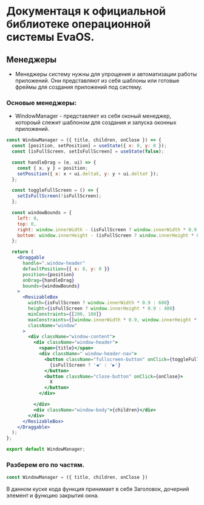 # Документаця к официальной библиотеке операционной системы EvaOS.

## Менеджеры

- Менеджеры систему нужны для упрощения и автоматизации работы приложений. Они представляют из себя шаблоны или готовые фреймы для создания приложений под систему.

### Основые менеджеры:
- WindowManager - представляет из себя оконый менеджер, котороый слежит шаблоном для создания и запуска оконных приложений.

```jsx
const WindowManager = ({ title, children, onClose }) => {
  const [position, setPosition] = useState({ x: 0, y: 0 });
  const [isFullScreen, setIsFullScreen] = useState(false);

  const handleDrag = (e, ui) => {
    const { x, y } = position;
    setPosition({ x: x + ui.deltaX, y: y + ui.deltaY });
  };

  const toggleFullScreen = () => {
    setIsFullScreen(!isFullScreen);
  };

  const windowBounds = {
    left: 0,
    top: 0,
    right: window.innerWidth - (isFullScreen ? window.innerWidth * 0.9 : 600),
    bottom: window.innerHeight - (isFullScreen ? window.innerHeight * 0.9 : 400),
  };

  return (
    <Draggable
      handle=".window-header"
      defaultPosition={{ x: 0, y: 0 }}
      position={position}
      onDrag={handleDrag}
      bounds={windowBounds}
    >
      <ResizableBox
        width={isFullScreen ? window.innerWidth * 0.9 : 600}
        height={isFullScreen ? window.innerHeight * 0.9 : 400}
        minConstraints={[200, 100]}
        maxConstraints={[window.innerWidth * 0.9, window.innerHeight * 0.9]}
        className="window"
      >
        <div className="window-content">
          <div className="window-header">
            <span>{title}</span>
            <div className=" window-header-nav">
              <button className="fullscreen-button" onClick={toggleFullScreen}>
                {isFullScreen ? '◀' : '▶'}
              </button>
              <button className="close-button" onClick={onClose}>
                X
              </button>              
            </div>

          </div>
          <div className="window-body">{children}</div>
        </div>
      </ResizableBox>
    </Draggable>
  );
};

export default WindowManager;
```

### Разберем его по частям.

```jsx
const WindowManager = ({ title, children, onClose }) 
```

В данном куске кода функция принимает в себя Заголовок, дочерний элемент и функцию закрытия окна.